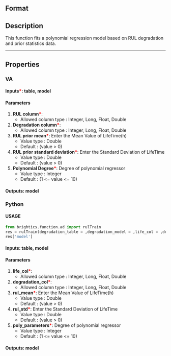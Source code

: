 ## Format



## Description
This function fits a polynomial regression model based on RUL degradation and prior statistics data.

---

## Properties
### VA
#### Inputs<b style="color:red">*</b>: table, model

#### Parameters
1. **RUL column**<b style="color:red">*</b>: 
   - Allowed column type : Integer, Long, Float, Double
2. **Degradation column**<b style="color:red">*</b>: 
   - Allowed column type : Integer, Long, Float, Double
3. **RUL prior mean**<b style="color:red">*</b>: Enter the Mean Value of LifeTime(h)
   - Value type : Double
   - Default : (value > 0)
4. **RUL prior standard deviation**<b style="color:red">*</b>: Enter the Standard Deviation of LifeTime
   - Value type : Double
   - Default : (value > 0)
5. **Polynomial Degree**<b style="color:red">*</b>: Degree of polynomial regressor
   - Value type : Integer
   - Default : (1 <= value <= 10)

#### Outputs: model

### Python

#### USAGE
```python
from brightics.function.ad import rulTrain
res = rulTrain(degradation_table = ,degradation_model = ,life_col = ,degradation_col = ,rul_mean = ,rul_std = ,poly_parameters = )
res['model']
```
#### Inputs: table, model

#### Parameters
1. **life_col**<b style="color:red">*</b>: 
   - Allowed column type : Integer, Long, Float, Double
2. **degradation_col**<b style="color:red">*</b>: 
   - Allowed column type : Integer, Long, Float, Double
3. **rul_mean**<b style="color:red">*</b>: Enter the Mean Value of LifeTime(h)
   - Value type : Double
   - Default : (value > 0)
4. **rul_std**<b style="color:red">*</b>: Enter the Standard Deviation of LifeTime
   - Value type : Double
   - Default : (value > 0)
5. **poly_parameters**<b style="color:red">*</b>: Degree of polynomial regressor
   - Value type : Integer
   - Default : (1 <= value <= 10)

#### Outputs: model

